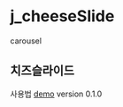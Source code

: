 # j_cheeseSlide
carousel

## 치즈슬라이드

사용법
[demo](https://jsfiddle.net/uiwwnw/564824wh/)
version 0.1.0
